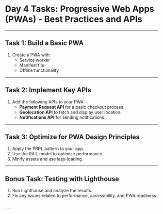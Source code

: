 
# Day 4 Tasks: Progressive Web Apps (PWAs) - Best Practices and APIs

---

## Task 1: Build a Basic PWA
1. Create a PWA with:
   - Service worker
   - Manifest file
   - Offline functionality

---

## Task 2: Implement Key APIs
1. Add the following APIs to your PWA:
   - **Payment Request API** for a basic checkout process.
   - **Geolocation API** to fetch and display user location.
   - **Notifications API** for sending notifications.

---

## Task 3: Optimize for PWA Design Principles
1. Apply the PRPL pattern to your app.
2. Use the RAIL model to optimize performance.
3. Minify assets and use lazy-loading.

---

## Bonus Task: Testing with Lighthouse
1. Run Lighthouse and analyze the results.
2. Fix any issues related to performance, accessibility, and PWA readiness.
```

---
